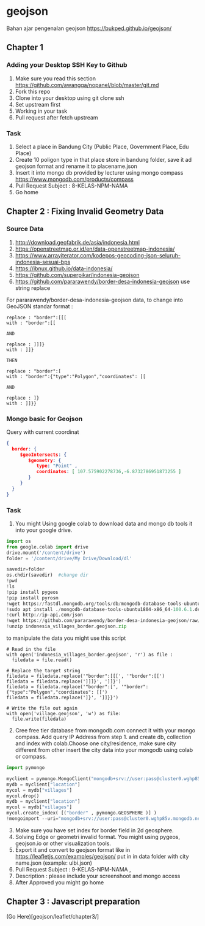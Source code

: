# geojson
Bahan ajar pengenalan geojson
https://bukped.github.io/geojson/

## Chapter 1
### Adding your Desktop SSH Key to Github
1. Make sure you read this section https://github.com/awangga/nopanel/blob/master/git.md
2. Fork this repo
3. Clone into your desktop using git clone ssh
4. Set upstream first
5. Working in your task
6. Pull request after fetch upstream

### Task
1. Select a place in Bandung City (Public Place, Government Place, Edu Place)
2. Create 10 poligon type in that place store in bandung folder, save it ad geojson format and rename it to placename.json
3. Insert it into mongo db provided by lecturer using mongo compass https://www.mongodb.com/products/compass
4. Pull Request Subject : 8-KELAS-NPM-NAMA
5. Go home

## Chapter 2 : Fixing Invalid Geometry Data
### Source Data
1. http://download.geofabrik.de/asia/indonesia.html
2. https://openstreetmap.or.id/en/data-openstreetmap-indonesia/
3. https://www.arrayiterator.com/kodepos-geocoding-json-seluruh-indonesia-sesuai-bps
4. https://ibnux.github.io/data-indonesia/
5. https://github.com/superpikar/indonesia-geojson
6. https://github.com/pararawendy/border-desa-indonesia-geojson use string replace 

For pararawendy/border-desa-indonesia-geojson data, to change into GeoJSON standar format :
```
replace : "border":[[[
with : "border":[[

AND

replace : ]]]}
with : ]]}

THEN

replace : "border":[
with : "border":{"type":"Polygon","coordinates": [[

AND

replace : ]}
with : ]]}}
```

### Mongo basic for Geojson
Query with current coordinat

```json
{
  border: {
     $geoIntersects: {
        $geometry: {
           type: "Point" ,
           coordinates: [ 107.575902278736,-6.8732786951873255 ]
        }
     }
  }
}
```

### Task
1. You might Using google colab to download data and mongo db tools it into your google drive.
```python
import os
from google.colab import drive
drive.mount('/content/drive')
folder = '/content/drive/My Drive/Download/dl' 

savedir=folder
os.chdir(savedir)  #change dir
!pwd
!ls
!pip install pygeos
!pip install pyrosm
!wget https://fastdl.mongodb.org/tools/db/mongodb-database-tools-ubuntu1804-x86_64-100.6.1.deb
!sudo apt install ./mongodb-database-tools-ubuntu1804-x86_64-100.6.1.deb
!curl http://ip-api.com/json
!wget https://github.com/pararawendy/border-desa-indonesia-geojson/raw/master/indonesia_villages_border.geojson.zip
!unzip indonesia_villages_border.geojson.zip
```
to manipulate the data you might use this script 
```
# Read in the file
with open('indonesia_villages_border.geojson', 'r') as file :
  filedata = file.read()

# Replace the target string
filedata = filedata.replace('"border":[[[', '"border":[[')
filedata = filedata.replace(']]]}', ']]}')
filedata = filedata.replace('"border":[', '"border":{"type":"Polygon","coordinates": [[')
filedata = filedata.replace(']}', ']]}}')

# Write the file out again
with open('village.geojson', 'w') as file:
  file.write(filedata)
```
2. Cree free tier database from mongodb.com connect it with your mongo compass. Add query IP Address from step 1. and create db, collection and index with colab.Choose one city/residence, make sure city different from other insert the city data into your mongodb using colab or compass. 
```python
import pymongo

myclient = pymongo.MongoClient("mongodb+srv://user:pass@cluster0.wghp85v.mongodb.net/")
mydb = myclient["location"]
mycol = mydb["villages"]
mycol.drop()
mydb = myclient["location"]
mycol = mydb["villages"]
mycol.create_index( [("border" , pymongo.GEOSPHERE )] )
!mongoimport --uri="mongodb+srv://user:pass@cluster0.wghp85v.mongodb.net/location" --collection=villages desa.json
```
3. Make sure you have set index for border field in 2d geosphere.
4. Solving Edge or geometri invalid format. You might using pygeos, geojson.io or other visualization tools.
5. Export it and convert to geojson format like in https://leafletjs.com/examples/geojson/ put in in data folder with city name.json (example: ulbi.json)
6. Pull Request Subject : 9-KELAS-NPM-NAMA , 
7. Description : please include your screenshoot and mongo access
8. After Approved you might go home


## Chapter 3 : Javascript preparation

(Go Here)[geojson/leaflet/chapter3/]


